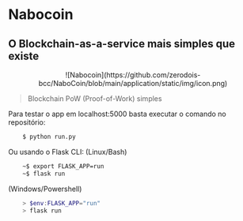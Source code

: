 # Nabocoin
## O Blockchain-as-a-service mais simples que existe

<center> ![Nabocoin](https://github.com/zerodois-bcc/NaboCoin/blob/main/application/static/img/icon.png) </center>

>Blockchain PoW (Proof-of-Work) simples

Para testar o app em localhost:5000 basta executar o comando no repositório:

```bash
    $ python run.py
```
Ou usando o Flask CLI:
(Linux/Bash)
```bash
    ~$ export FLASK_APP=run
    ~$ flask run
```
(Windows/Powershell)
```powershell
    > $env:FLASK_APP="run"
    > flask run
```
